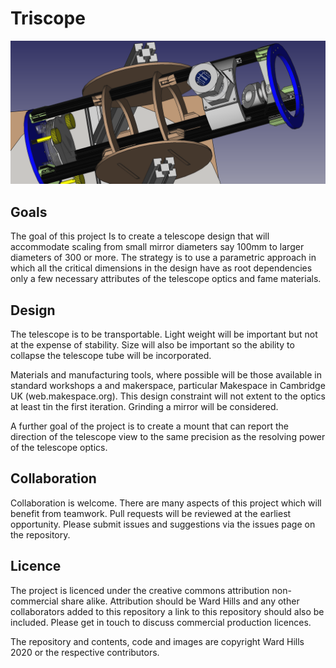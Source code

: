 # Triscope

![Triscope](https://github.com/albioninnovate/triscope/blob/master/current_image.png)

## Goals
The goal of this project Is to create a telescope design that will accommodate scaling from small mirror diameters say 100mm to larger diameters of 300 or more.  The strategy is to use a parametric approach in which all the critical dimensions in the design have as root dependencies only a few necessary attributes of the telescope optics and fame materials.

## Design
The telescope is to be transportable. Light weight will be important but not at the expense of stability.  Size will also be important so the ability to collapse the telescope tube will be incorporated.  

Materials and manufacturing tools, where possible will be those available in standard workshops a and makerspace, particular Makespace in Cambridge UK (web.makespace.org).  This design constraint will not extent to the optics at least tin the first iteration.  Grinding a mirror will be considered. 

A further goal of the project is to create a mount that can report the direction of the telescope view to the same precision as the resolving power of the telescope optics. 

## Collaboration
Collaboration is welcome.  There are many aspects of this project which will benefit from teamwork.  Pull requests will be reviewed at the earliest opportunity. Please submit issues and suggestions via the issues page on the repository. 

## Licence
The project is licenced under the creative commons attribution non-commercial share alike.  Attribution should be Ward Hills and any other collaborators added to this repository a link to this repository should also be included. Please get in touch to discuss commercial production licences. 

The repository and contents, code and images are copyright Ward Hills 2020 or the respective contributors.  
